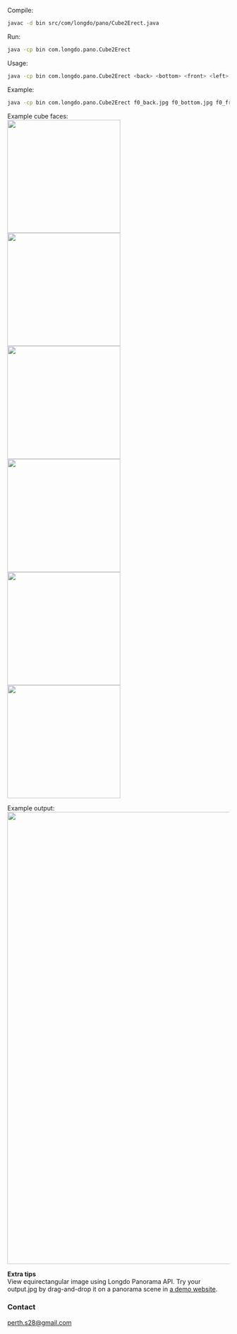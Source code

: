 Compile: 
```bash
javac -d bin src/com/longdo/pano/Cube2Erect.java
```

Run: 
```bash
java -cp bin com.longdo.pano.Cube2Erect
```

Usage: 
```bash
java -cp bin com.longdo.pano.Cube2Erect <back> <bottom> <front> <left> <right> <top> <output>
```
Example: 
```bash
java -cp bin com.longdo.pano.Cube2Erect f0_back.jpg f0_bottom.jpg f0_front.jpg f0_left.jpg f0_right.jpg f0_top.jpg output.jpg
```

Example cube faces:
<br/>
<img src="https://github.com/perthcpe23/cube-to-equirectangular/raw/master/f0_front.jpg" width="256" height="256">
<img src="https://github.com/perthcpe23/cube-to-equirectangular/raw/master/f0_back.jpg" width="256" height="256">
<img src="https://github.com/perthcpe23/cube-to-equirectangular/raw/master/f0_right.jpg" width="256" height="256"><br/>
<img src="https://github.com/perthcpe23/cube-to-equirectangular/raw/master/f0_left.jpg" width="256" height="256">
<img src="https://github.com/perthcpe23/cube-to-equirectangular/raw/master/f0_top.jpg" width="256" height="256">
<img src="https://github.com/perthcpe23/cube-to-equirectangular/raw/master/f0_bottom.jpg" width="256" height="256"><br/>

Example output:
<br/>
<img src="https://github.com/perthcpe23/cube-to-equirectangular/raw/master/output.jpg" width="1024"><br/>

<b>Extra tips</b><br/>
View equirectangular image using Longdo Panorama API. Try your output.jpg by drag-and-drop it on a panorama scene in <a href="https://api.longdo.com/pano/" target="_blank">a demo website</a>. 

### Contact
perth.s28@gmail.com
